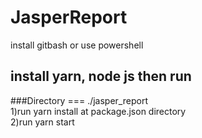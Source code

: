 # JasperReport

install gitbash or use powershell

## install yarn, node js then run

###Directory === ./jasper_report  
1)run yarn install at package.json directory  
2)run yarn start

